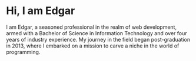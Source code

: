 # Hi, I am Edgar  

I am Edgar, a seasoned professional in the realm of web development, armed with a Bachelor of Science in Information Technology and over four years of industry experience. My journey in the field began post-graduation in 2013, where I embarked on a mission to carve a niche in the world of programming. 
